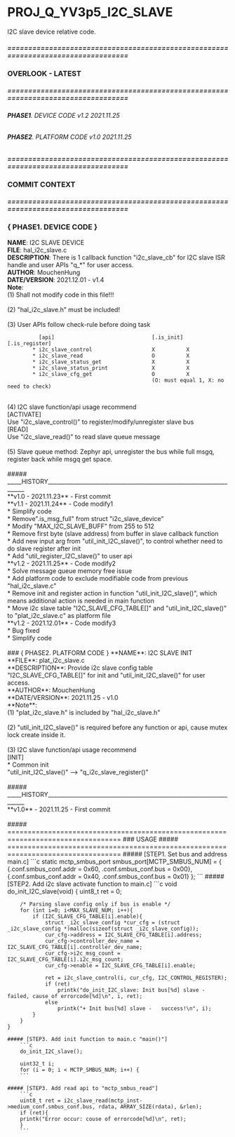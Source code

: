 # PROJ_Q_YV3p5_I2C_SLAVE
I2C slave device relative code.
##### ==================================================================================
### OVERLOOK - LATEST
##### ==================================================================================
###### **PHASE1**. DEVICE CODE		v1.2	2021.11.25
###### **PHASE2**. PLATFORM CODE	v1.0	2021.11.25

##### ==================================================================================
### COMMIT CONTEXT
##### ==================================================================================
### { PHASE1. DEVICE CODE }
**NAME**: I2C SLAVE DEVICE<br>
**FILE**: hal_i2c_slave.c<br>
**DESCRIPTION**: There is 1 callback function "i2c_slave_cb" for I2C slave ISR handle and user APIs "q_*" for user access.<br>
**AUTHOR**: MouchenHung<br>
**DATE/VERSION**: 2021.12.01 - v1.4<br>
**Note**: <br>
    (1) Shall not modify code in this file!!!<br>
<br>
    (2) "hal_i2c_slave.h" must be included!<br>
<br>
    (3) User APIs follow check-rule before doing task <br>
```
          [api]                               [.is_init] [.is_register]
        * i2c_slave_control                   X          X
        * i2c_slave_read                      O          X
        * i2c_slave_status_get                X          X
        * i2c_slave_status_print              X          X
        * i2c_slave_cfg_get                   O          X
                                              (O: must equal 1, X: no need to check)
```
<br>
    (4) I2C slave function/api usage recommend<br>
        [ACTIVATE]<br>
          Use "i2c_slave_control()" to register/modify/unregister slave bus<br>
        [READ]<br>
          Use "i2c_slave_read()" to read slave queue message<br>
<br>
    (5) Slave queue method: Zephyr api, unregister the bus while full msgq, register back while msgq get space.<br>
<br>
##### _____HISTORY______________________________________________________________________<br>
**v1.0 - 2021.11.23** - First commit<br>
**v1.1 - 2021.11.24** - Code modify1<br>
		    * Simplify code<br>
		    * Remove".is_msg_full" from struct "i2c_slave_device"<br>
		    * Modify "MAX_I2C_SLAVE_BUFF" from 255 to 512<br>
		    * Remove first byte (slave address) from buffer in slave callback function<br>
		    * Add new input arg from "util_init_I2C_slave()", to control whether need to do slave register after init<br>
		    * Add "util_register_I2C_slave()" to user api<br>
**v1.2 - 2021.11.25** - Code modify2<br>
		    * Solve message queue memory free issue<br>
		    * Add platform code to exclude modifiable code from previous "hal_i2c_slave.c"<br>
		    * Remove init and register action in function "util_init_I2C_slave()", which means additional action is needed in main function<br>
		    * Move i2c slave table "I2C_SLAVE_CFG_TABLE[]" and "util_init_I2C_slave()" to "plat_i2c_slave.c" as platform file<br>
**v1.2 - 2021.12.01** - Code modify3<br>
		    * Bug fixed<br>
		    * Simplify code<br>
<br>
### { PHASE2. PLATFORM CODE }
**NAME**: I2C SLAVE INIT<br>
**FILE**: plat_i2c_slave.c<br>
**DESCRIPTION**: Provide i2c slave config table "I2C_SLAVE_CFG_TABLE[]" for init and "util_init_I2C_slave()" for user access.<br>
**AUTHOR**: MouchenHung<br>
**DATE/VERSION**: 2021.11.25 - v1.0<br>
**Note**: <br>
    (1) "plat_i2c_slave.h" is included by "hal_i2c_slave.h"<br>
<br>
    (2) "util_init_I2C_slave()" is required before any function or api, cause mutex lock create inside it.<br>
<br>
    (3) I2C slave function/api usage recommend<br>
        [INIT]<br>
        * Common init<br>
          "util_init_I2C_slave()" --> "q_i2c_slave_register()"<br>
<br>
##### _____HISTORY______________________________________________________________________<br>
**v1.0** - 2021.11.25 - First commit<br>
<br>
##### ==================================================================================
### USAGE
##### ==================================================================================
##### [STEP1. Set bus and address main.c]
```c
	static mctp_smbus_port smbus_port[MCTP_SMBUS_NUM] = {
		{.conf.smbus_conf.addr = 0x60, .conf.smbus_conf.bus = 0x00},
		{.conf.smbus_conf.addr = 0x40, .conf.smbus_conf.bus = 0x01}
	};
```
##### [STEP2. Add i2c slave activate function to main.c]
```c
	void do_init_I2C_slave(void) {
		uint8_t ret = 0;

	  	/* Parsing slave config only if bus is enable */
	  	for (int i=0; i<MAX_SLAVE_NUM; i++){
			if (I2C_SLAVE_CFG_TABLE[i].enable){
				struct _i2c_slave_config *cur_cfg = (struct _i2c_slave_config *)malloc(sizeof(struct _i2c_slave_config));
				cur_cfg->address = I2C_SLAVE_CFG_TABLE[i].address;
				cur_cfg->controller_dev_name = I2C_SLAVE_CFG_TABLE[i].controller_dev_name;
				cur_cfg->i2c_msg_count = I2C_SLAVE_CFG_TABLE[i].i2c_msg_count;
				cur_cfg->enable = I2C_SLAVE_CFG_TABLE[i].enable;

				ret = i2c_slave_control(i, cur_cfg, I2C_CONTROL_REGISTER);
				if (ret)
					printk("do_init_I2C_slave: Init bus[%d] slave - failed, cause of errorcode[%d]\n", i, ret);
				else
					printk("+ Init bus[%d] slave -   success!\n", i);
			}
	  	}
	}
```
##### [STEP3. Add init function to main.c "main()"]
	```c
	do_init_I2C_slave();

	uint32_t i;
	for (i = 0; i < MCTP_SMBUS_NUM; i++) {
	```

##### [STEP3. Add read api to "mctp_smbus_read"]
	```c
	uint8_t ret = i2c_slave_read(mctp_inst->medium_conf.smbus_conf.bus, rdata, ARRAY_SIZE(rdata), &rlen);
	if (ret){
	printk("Error occur: couse of errorcode[%d]\n", ret);
	}
	```
